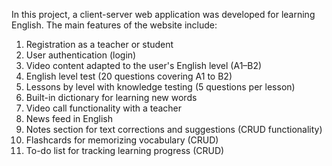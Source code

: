 In this project, a client-server web application was developed for learning English.
The main features of the website include:
1. Registration as a teacher or student
2. User authentication (login)
3. Video content adapted to the user's English level (A1–B2)
4. English level test (20 questions covering A1 to B2)
5. Lessons by level with knowledge testing (5 questions per lesson)
6. Built-in dictionary for learning new words
7. Video call functionality with a teacher
8. News feed in English
9. Notes section for text corrections and suggestions (CRUD functionality)
10. Flashcards for memorizing vocabulary (CRUD)
11. To-do list for tracking learning progress (CRUD)
